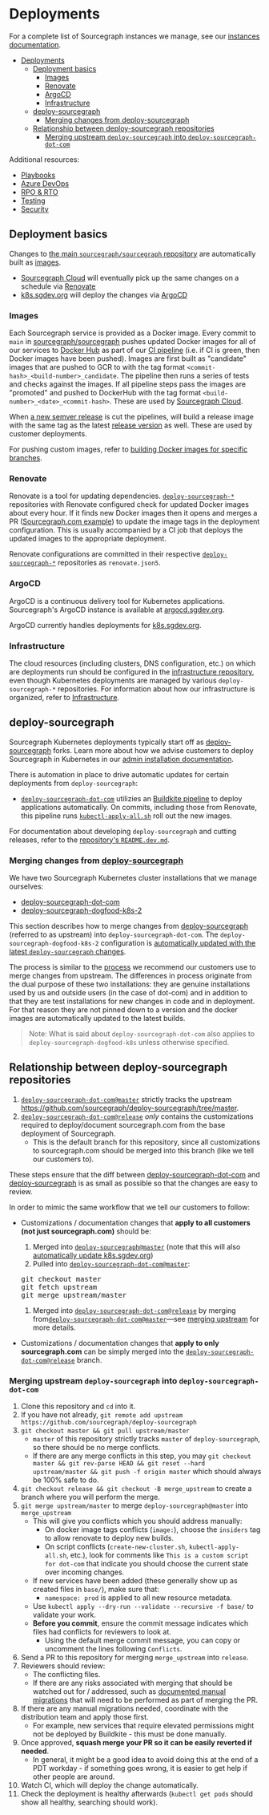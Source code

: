 # Deployments

For a complete list of Sourcegraph instances we manage, see our [instances documentation](instances.md).

- [Deployments](#deployments)
  - [Deployment basics](#deployment-basics)
    - [Images](#images)
    - [Renovate](#renovate)
    - [ArgoCD](#argocd)
    - [Infrastructure](#infrastructure)
  - [deploy-sourcegraph](#deploy-sourcegraph)
    - [Merging changes from deploy-sourcegraph](#merging-changes-from-deploy-sourcegraph)
  - [Relationship between deploy-sourcegraph repositories](#relationship-between-deploy-sourcegraph-repositories)
    - [Merging upstream `deploy-sourcegraph` into `deploy-sourcegraph-dot-com`](#merging-upstream-deploy-sourcegraph-into-deploy-sourcegraph-dot-com)

Additional resources:

- [Playbooks](./playbooks.md)
- [Azure DevOps](./azure_devops.md)
- [RPO & RTO](./rto_rpo.md)
- [Testing](./testing.md)
- [Security](./security.md)

## Deployment basics

Changes to [the main `sourcegraph/sourcegraph` repository](https://github.com/sourcegraph/sourcegraph) are automatically built as [images](#images).

- [Sourcegraph Cloud](instances.md#sourcegraph-cloud) will eventually pick up the same changes on a schedule via [Renovate](#renovate)
- [k8s.sgdev.org](instances.md#k8s-sgdev-org) will deploy the changes via [ArgoCD](#argocd)

### Images

Each Sourcegraph service is provided as a Docker image. Every commit to `main` in [sourcegraph/sourcegraph](https://github.com/sourcegraph/sourcegraph) pushes updated Docker images for all of our services to [Docker Hub](https://hub.docker.com/u/sourcegraph/) as part of our [CI pipeline](https://buildkite.com/sourcegraph/sourcegraph) (i.e. if CI is green, then Docker images have been pushed). Images are first built as "candidate" images that are pushed to GCR to with the tag format `<commit-hash>_<build-number>_candidate`. The pipeline then runs a series of tests and checks against the images. If all pipeline steps pass the images are "promoted" and pushed to DockerHub with the tag format `<build-number>_<date>_<commit-hash>`. These are used by [Sourcegraph Cloud](https://handbook.sourcegraph.com/departments/product-engineering/engineering/process/deployments/instances#sourcegraph-cloud).

When [a new semver release](https://handbook.sourcegraph.com/departments/product-engineering/engineering/process/releases) is cut the pipelines, will build a release image with the same tag as the latest [release version](https://github.com/sourcegraph/sourcegraph/tags) as well. These are used by customer deployments.

For pushing custom images, refer to [building Docker images for specific branches](#building-docker-images-for-a-specific-branch).

### Renovate

Renovate is a tool for updating dependencies. [`deploy-sourcegraph-*`](#deploy-sourcegraph) repositories with Renovate configured check for updated Docker images about every hour. If it finds new Docker images then it opens and merges a PR ([Sourcegraph.com example](https://github.com/sourcegraph/deploy-sourcegraph-dot-com/pulls?utf8=%E2%9C%93&q=is%3Apr+author%3Aapp%2Frenovate)) to update the image tags in the deployment configuration. This is usually accompanied by a CI job that deploys the updated images to the appropriate deployment.

Renovate configurations are committed in their respective [`deploy-sourcegraph-*`](#deploy-sourcegraph) repositories as `renovate.json5`.

### ArgoCD

ArgoCD is a continuous delivery tool for Kubernetes applications.
Sourcegraph's ArgoCD instance is available at [argocd.sgdev.org](https://argocd.sgdev.org/).

ArgoCD currently handles deployments for [k8s.sgdev.org](instances.md#k8s-sgdev-org).

### Infrastructure

The cloud resources (including clusters, DNS configuration, etc.) on which are deployments run should be configured in the [infrastructure repository](https://github.com/sourcegraph/infrastructure), even though Kubernetes deployments are managed by various `deploy-sourcegraph-*` repositories. For information about how our infrastructure is organized, refer to [Infrastructure](../../tools/infrastructure/index.md).

## deploy-sourcegraph

Sourcegraph Kubernetes deployments typically start off as [deploy-sourcegraph](https://github.com/sourcegraph/deploy-sourcegraph) forks. Learn more about how we advise customers to deploy Sourcegraph in Kubernetes in our [admin installation documentation](https://docs.sourcegraph.com/admin/install/kubernetes).

There is automation in place to drive automatic updates for certain deployments from `deploy-sourcegraph`:

- [`deploy-sourcegraph-dot-com`](https://github.com/sourcegraph/deploy-sourcegraph-dot-com) utilizies an [Buildkite pipeline](https://github.com/sourcegraph/deploy-sourcegraph-dot-com/blob/release/.buildkite/pipeline.yaml#L27:L33) to deploy applications automatically. On commits, including those from Renovate, this pipeline runs [`kubectl-apply-all.sh`](https://github.com/sourcegraph/deploy-sourcegraph-dot-com/blob/release/kubectl-apply-all.sh) roll out the new images.

For documentation about developing `deploy-sourcegraph` and cutting releases, refer to the [repository's `README.dev.md`](https://github.com/sourcegraph/deploy-sourcegraph/blob/master/README.dev.md).

### Merging changes from [deploy-sourcegraph](https://github.com/sourcegraph/deploy-sourcegraph)

We have two Sourcegraph Kubernetes cluster installations that we manage ourselves:

- [deploy-sourcegraph-dot-com](https://github.com/sourcegraph/deploy-sourcegraph-dot-com)
- [deploy-sourcegraph-dogfood-k8s-2](https://github.com/sourcegraph/deploy-sourcegraph-dogfood-k8s-2)

This section describes how to merge changes from [deploy-sourcegraph](https://github.com/sourcegraph/deploy-sourcegraph)
(referred to as upstream) into `deploy-sourcegraph-dot-com`. The `deploy-sourcegraph-dogfood-k8s-2` configuration is [automatically updated with the latest `deploy-sourcegraph` changes](instances.md#k8s-sgdev-org).

The process is similar to the [process](https://docs.sourcegraph.com/admin/install/kubernetes/configure#fork-this-repository)
we recommend our customers use to merge changes from upstream. The differences in process originate from the dual purpose
of these two installations: they are genuine installations used by us and outside users (in the case of dot-com) and in addition
to that they are test installations for new changes in code and in deployment. For that reason they are not pinned down to a version
and the docker images are automatically updated to the latest builds.

> Note: What is said about `deploy-sourcegraph-dot-com` also applies to `deploy-sourcegraph-dogfood-k8s` unless otherwise specified.

## Relationship between deploy-sourcegraph repositories

1. [`deploy-sourcegraph-dot-com@master`](https://github.com/sourcegraph/deploy-sourcegraph-dot-com/tree/master) strictly tracks the upstream https://github.com/sourcegraph/deploy-sourcegraph/tree/master.
1. [`deploy-sourcegraph-dot-com@release`](https://github.com/sourcegraph/deploy-sourcegraph-dot-com/tree/release) _only_ contains the customizations required to deploy/document sourcegraph.com from the base deployment of Sourcegraph.
   - This is the default branch for this repository, since all customizations to sourcegraph.com should be merged into this branch (like we tell our customers to).

These steps ensure that the diff between [deploy-sourcegraph-dot-com](https://github.com/sourcegraph/deploy-sourcegraph-dot-com) and [deploy-sourcegraph](https://github.com/sourcegraph/deploy-sourcegraph) is as small as possible so that the changes are easy to review.

In order to mimic the same workflow that we tell our customers to follow:

- Customizations / documentation changes that **apply to all customers (not just sourcegraph.com)** should be:

  1. Merged into [`deploy-sourcegraph@master`](https://github.com/sourcegraph/deploy-sourcegraph/tree/master) (note that this will also [automatically update k8s.sgdev.org](instances.md#k8s-sgdev-org))
  1. Pulled into [`deploy-sourcegraph-dot-com@master`](https://github.com/sourcegraph/deploy-sourcegraph-dot-com/tree/master):
  <pre>
  git checkout master
  git fetch upstream
  git merge upstream/master
  </pre>

  1. Merged into [`deploy-sourcegraph-dot-com@release`](https://github.com/sourcegraph/deploy-sourcegraph-dot-com/tree/release) by merging from[`deploy-sourcegraph-dot-com@master`](https://github.com/sourcegraph/deploy-sourcegraph-dot-com/tree/master)—see [merging upstream](#merging-upstream-deploy-sourcegraph-into-deploy-sourcegraph-dot-com) for more details.

- Customizations / documentation changes that **apply to only sourcegraph.com** can be simply merged into the [`deploy-sourcegraph-dot-com@release`](https://github.com/sourcegraph/deploy-sourcegraph-dot-com/tree/release) branch.

### Merging upstream `deploy-sourcegraph` into `deploy-sourcegraph-dot-com`

1. Clone this repository and `cd` into it.
1. If you have not already, `git remote add upstream https://github.com/sourcegraph/deploy-sourcegraph`
1. `git checkout master && git pull upstream/master`
   - `master` of this repository strictly tracks `master` of `deploy-sourcegraph`, so there should be no merge conflicts.
   - If there are any merge conflicts in this step, you may `git checkout master && git rev-parse HEAD && git reset --hard upstream/master && git push -f origin master` which should always be 100% safe to do.
1. `git checkout release && git checkout -B merge_upstream` to create a branch where you will perform the merge.
1. `git merge upstream/master` to merge `deploy-sourcegraph@master` into `merge_upstream`
   - This will give you conflicts which you should address manually:
     - On docker image tags conflicts (`image:`), choose the `insiders` tag to allow renovate to deploy new builds.
     - On script conflicts (`create-new-cluster.sh`, `kubectl-apply-all.sh`, etc.), look for comments like `This is a custom script for dot-com` that indicate you should choose the current state over incoming changes.
   - If new services have been added (these generally show up as created files in `base/`), make sure that:
     - `namespace: prod` is applied to all new resource metadata.
   - Use `kubectl apply --dry-run --validate --recursive -f base/` to validate your work.
   - **Before you commit**, ensure the commit message indicates which files had conflicts for reviewers to look at.
     - Using the default merge commit message, you can copy or uncomment the lines following `Conflicts`.
1. Send a PR to this repository for merging `merge_upstream` into `release`.
1. Reviewers should review:
   - The conflicting files.
   - If there are any risks associated with merging that should be watched out for / addressed,
     such as [documented manual migrations](https://docs.sourcegraph.com/admin/updates/kubernetes)
     that will need to be performed as part of merging the PR.
1. If there are any manual migrations needed, coordinate with the distribution team and apply those first.
   - For example, new services that require elevated permissions might not be deployed by Buildkite - this must be done manually.
1. Once approved, **squash merge your PR so it can be easily reverted if needed**.
   - In general, it might be a good idea to avoid doing this at the end of a PDT workday - if something goes wrong, it is easier to get help if other people are around.
1. Watch CI, which will deploy the change automatically.
1. Check the deployment is healthy afterwards (`kubectl get pods` should show all healthy, searching should work).
